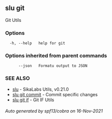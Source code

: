 ## slu git

Git Utils

### Options

```
  -h, --help   help for git
```

### Options inherited from parent commands

```
      --json   Formatu output to JSON
```

### SEE ALSO

* [slu](slu.md)	 - SikaLabs Utils, v0.21.0
* [slu git commit](slu_git_commit.md)	 - Commit specific changes
* [slu git if](slu_git_if.md)	 - Git IF Utils

###### Auto generated by spf13/cobra on 16-Nov-2021
